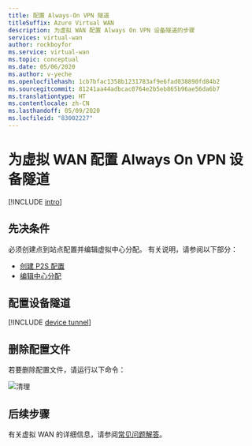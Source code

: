 ```yaml
---
title: 配置 Always-On VPN 隧道
titleSuffix: Azure Virtual WAN
description: 为虚拟 WAN 配置 Always On VPN 设备隧道的步骤
services: virtual-wan
author: rockboyfor
ms.service: virtual-wan
ms.topic: conceptual
ms.date: 05/06/2020
ms.author: v-yeche
ms.openlocfilehash: 1cb7bfac1358b1231783af9e6fad038890fd84b2
ms.sourcegitcommit: 81241aa44adbcac0764e2b5eb865b96ae56da6b7
ms.translationtype: HT
ms.contentlocale: zh-CN
ms.lasthandoff: 05/09/2020
ms.locfileid: "83002227"
---
```

<!--Verified successfully on VPN -->
# <a name="configure-an-always-on-vpn-device-tunnel-for-virtual-wan"></a>为虚拟 WAN 配置 Always On VPN 设备隧道

[!INCLUDE [intro](../../includes/vpn-gateway-vwan-always-on-intro.md)]

## <a name="prerequisites"></a>先决条件

必须创建点到站点配置并编辑虚拟中心分配。 有关说明，请参阅以下部分：

* [创建 P2S 配置](virtual-wan-point-to-site-portal.md#p2sconfig)
* [编辑中心分配](virtual-wan-point-to-site-portal.md#edit)

## <a name="configure-the-device-tunnel"></a>配置设备隧道

[!INCLUDE [device tunnel](../../includes/vpn-gateway-vwan-always-on-device.md)]

## <a name="to-remove-a-profile"></a>删除配置文件

若要删除配置文件，请运行以下命令：

![清理](./media/howto-always-on-device-tunnel/cleanup.png)

## <a name="next-steps"></a>后续步骤

有关虚拟 WAN 的详细信息，请参阅[常见问题解答](virtual-wan-faq.md)。

<!-- Update_Description: new article about howto always on device tunnel -->
<!--NEW.date: 05/06/2020-->